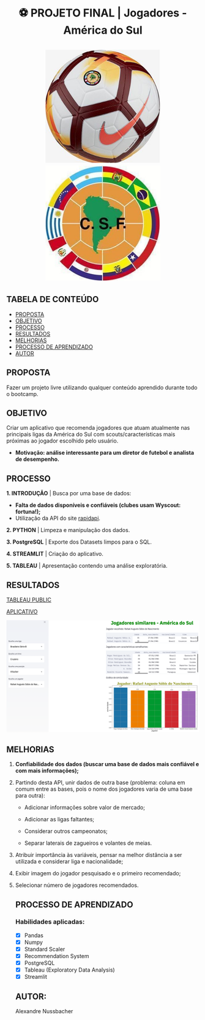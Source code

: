 <h1 align="center"> ⚽ PROJETO FINAL | Jogadores - América do Sul <br></br>
  <img width="300" src="https://github.com/alexandrenussbacher/Ironhack-Projeto_Final/blob/main/imagens/bola.jpg">
  <img width="300" src="https://github.com/alexandrenussbacher/Ironhack-Projeto_Final/blob/main/imagens/conmebol.jpg">
  </h>

## TABELA DE CONTEÚDO

- [PROPOSTA](#proposta)
- [OBJETIVO](#objetivo)
- [PROCESSO](#processo)
- [RESULTADOS](#resultados)
- [MELHORIAS](#melhorias)
- [PROCESSO DE APRENDIZADO](#processo_de_aprendizado)
- [AUTOR](#autor)


<a name="proposta"></a>
## PROPOSTA

Fazer um projeto livre utilizando qualquer conteúdo aprendido durante todo o bootcamp.

<a name="objetivo"></a>
## OBJETIVO

Criar um aplicativo que recomenda jogadores que atuam atualmente nas principais ligas da América do Sul com scouts/características mais próximas ao jogador escolhido pelo usuário.

- **Motivação: análise interessante para um diretor de futebol e analista de desempenho.**

<a name="processo"></a>
## PROCESSO

**1. INTRODUÇÃO** | Busca por uma base de dados:

- **Falta de dados disponíveis e confiáveis (clubes usam Wyscout: fortuna!);**
- Utilização da API do site [rapidapi](https://rapidapi.com/api-sports/api/api-football).

**2. PYTHON** | Limpeza e manipulação dos dados.

**3. PostgreSQL** | Exporte dos Datasets limpos para o SQL.

**4. STREAMLIT** | Criação do aplicativo.

**5. TABLEAU** | Apresentação contendo uma análise exploratória.

<a name="resultados"></a>
## RESULTADOS

[TABLEAU PUBLIC](https://public.tableau.com/profile/alexandre.nussbacher#!/vizhome/RecomendaodejogadoresAmricadoSul/HISTRIA)

[APLICATIVO](http://localhost:8502/)

<img src="https://github.com/alexandrenussbacher/Ironhack-Projeto_Final/blob/main/imagens/aplicativo.png">

<a name="melhorias"></a>
## MELHORIAS

<ol type="1">
<b><li> Confiabilidade dos dados (buscar uma base de dados mais confiável e com mais informações);</b> </li> <p></p>

<li> Partindo desta API, unir dados de outra base (problema: coluna em comum entre as bases, pois o nome dos jogadores varia de uma base para outra):

  - Adicionar informações sobre valor de mercado;

  - Adicionar as ligas faltantes;

  - Considerar outros campeonatos;

  - Separar laterais de zagueiros e volantes de meias. </li> <p></p>

<li> Atribuir importância às variáveis, pensar na melhor distância a ser utilizada e considerar liga e nacionalidade; </li> <p></p>

<li> Exibir imagem do jogador pesquisado e o primeiro recomendado; </li> <p></p>

<li> Selecionar número de jogadores recomendados. </li> <p></p>

<a name="processo_de_aprendizado"></a>
## PROCESSO DE APRENDIZADO

### Habilidades aplicadas:

- [x] Pandas
- [x] Numpy
- [x] Standard Scaler
- [x] Recommendation System
- [x] PostgreSQL
- [x] Tableau (Exploratory Data Analysis)
- [x] Streamlit

<a name="autor"></a>
## AUTOR:

Alexandre Nussbacher
